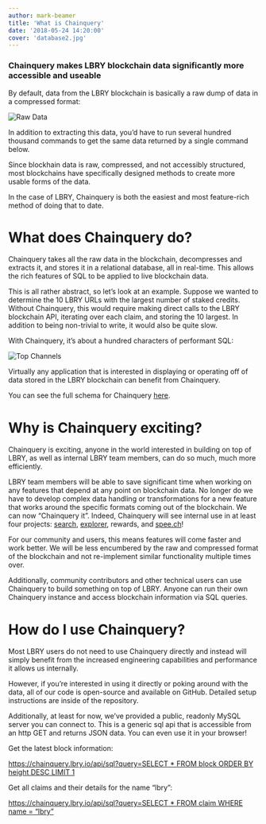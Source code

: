 ```yaml
---
author: mark-beamer
title: 'What is Chainquery'
date: '2018-05-24 14:20:00'
cover: 'database2.jpg'
---
```


### Chainquery makes LBRY blockchain data significantly more accessible and useable

By default, data from the LBRY blockchain is basically a raw dump of data in a compressed format:

![Raw Data](https://spee.ch/@lbry/lbrycliexample.png)

<div class="meta">
  In addition to extracting this data, you’d have to run several hundred thousand commands to get the same data returned by a single command below.
  </div>

Since blockhain data is raw, compressed, and not accessibly structured, most blockchains have specifically designed methods to create more usable forms of the data. 

In the case of LBRY, Chainquery is both the easiest and most feature-rich method of doing that to date.

# What does Chainquery do?

Chainquery takes all the raw data in the blockchain, decompresses and extracts it, and stores it in a relational database, all in real-time. This allows the rich features of SQL to be applied to live blockchain data.

This is all rather abstract, so let’s look at an example. Suppose we wanted to determine the 10 LBRY URLs with the largest number of staked credits. Without Chainquery, this would require making direct calls to the LBRY blockchain API, iterating over each claim, and storing the 10 largest. In addition to being non-trivial to write, it would also be quite slow.

With Chainquery, it’s about a hundred characters of performant SQL:

![Top Channels](https://spee.ch/@lbry/topchannels.png)

Virtually any application that is interested in displaying or operating off of data stored in the LBRY blockchain can benefit from Chainquery.

You can see the full schema for Chainquery [here](https://github.com/lbryio/chainquery/blob/master/db/chainquery_schema.sql).

# Why is Chainquery exciting?

Chainquery is exciting, anyone in the world interested in building on top of LBRY, as well as internal LBRY team members, can do so much, much more efficiently. 

LBRY team members will be able to save significant time when working on any features that depend at any point on blockchain data. No longer do we have to develop complex data handling or transformations for a new feature that works around the specific formats coming out of the blockchain. We can now “Chainquery it”. Indeed, Chainquery will see internal use in at least four projects: [search](https://github.com/lbryio/lighthouse), [explorer](https://github.com/lbryio/block-explorer), rewards, and [spee.ch](https://spee.ch)!

For our community and users, this means features will come faster and work better. We will be less encumbered by the raw and compressed format of the blockchain and not re-implement similar functionality multiple times over. 

Additionally, community contributors and other technical users can use Chainquery to build something on top of LBRY. Anyone can run their own Chainquery instance and access blockchain information via SQL queries.

# How do I use Chainquery?

Most LBRY users do not need to use Chainquery directly and instead will simply benefit from the increased engineering capabilities and performance it allows us internally.

However, if you’re interested in using it directly or poking around with the data, all of our code is open-source and available on GitHub. Detailed setup instructions are inside of the repository. 

Additionally, at least for now, we’ve provided a public, readonly MySQL server you can connect to. This is a generic sql api that is accessible from an http GET and returns JSON data. You can even use it in your browser!

Get the latest block information:

[https://chainquery.lbry.io/api/sql?query=SELECT * FROM block ORDER BY height DESC LIMIT 1](https://chainquery.lbry.io/api/sql?query=SELECT%20*%20FROM%20block%20ORDER%20BY%20height%20DESC%20LIMIT%201)

Get all claims and their details for the name “lbry”:

[https://chainquery.lbry.io/api/sql?query=SELECT * FROM claim WHERE name = “lbry”](https://chainquery.lbry.io/api/sql?query=SELECT%20*%20FROM%20claim%20WHERE%20name%20=%20%27lbry%27)
